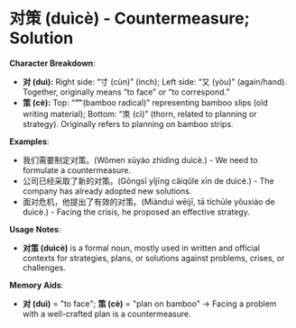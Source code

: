 # **对策 (duìcè) - Countermeasure; Solution**

**Character Breakdown**:  
- **对 (duì):** Right side: “寸 (cùn)” (inch); Left side: “又 (yòu)” (again/hand). Together, originally means “to face” or “to correspond.”  
- **策 (cè):** Top: “⺮(bamboo radical)” representing bamboo slips (old writing material); Bottom: “朿 (cì)” (thorn, related to planning or strategy). Originally refers to planning on bamboo strips.

**Examples**:  
- 我们需要制定对策。(Wǒmen xūyào zhìdìng duìcè.) - We need to formulate a countermeasure.  
- 公司已经采取了新的对策。(Gōngsī yǐjīng cǎiqǔle xīn de duìcè.) - The company has already adopted new solutions.  
- 面对危机，他提出了有效的对策。(Miànduì wēijī, tā tíchūle yǒuxiào de duìcè.) - Facing the crisis, he proposed an effective strategy.

**Usage Notes**:  
- **对策 (duìcè)** is a formal noun, mostly used in written and official contexts for strategies, plans, or solutions against problems, crises, or challenges.

**Memory Aids**:  
- **对 (duì)** = "to face"; **策 (cè)** = "plan on bamboo" → Facing a problem with a well-crafted plan is a countermeasure.